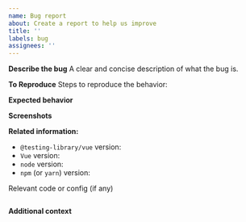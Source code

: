 ```yaml
---
name: Bug report
about: Create a report to help us improve
title: ''
labels: bug
assignees: ''
---
```


<!-- Thanks for your interest in the project. We appreciate bugs filed and PRs submitted! -->

<!--
- For questions related to using the library, please visit a support community
  instead of filing an issue on GitHub: https://spectrum.chat/testing-library

- Please fill out this template with all the relevant information so we can
  understand what's going on and fix the issue.

- If you're issue is regarding one of the query APIs (`getByText`,
  `getByLabelText`, etc), then please file it on the `@testing-library/dom`
  repository instead. Thanks :)
--->

**Describe the bug** A clear and concise description of what the bug is.

**To Reproduce** Steps to reproduce the behavior:

<!-- Please try to provide a working demo using Codesandbox, a GitHub repo or similar! -->

**Expected behavior**

<!-- A clear and concise description of what you expected to happen. -->

**Screenshots**

<!-- If applicable, add screenshots to help explain your problem. -->

**Related information:**

- `@testing-library/vue` version:
- `Vue` version:
- `node` version:
- `npm` (or `yarn`) version:

Relevant code or config (if any)

```javascript
```

**Additional context**

<!-- Add any other context about the problem here. -->
